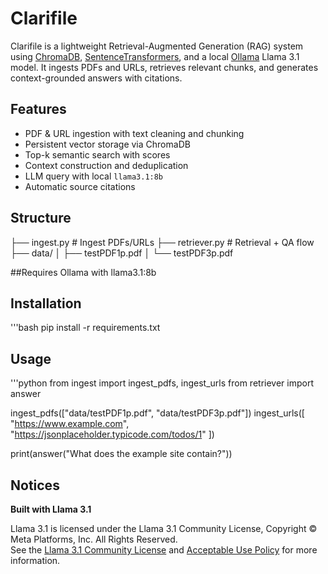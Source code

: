 # Clarifile

Clarifile is a lightweight Retrieval-Augmented Generation (RAG) system using [ChromaDB](https://www.trychroma.com/), [SentenceTransformers](https://www.sbert.net/), and a local [Ollama](https://ollama.ai/) Llama 3.1 model. It ingests PDFs and URLs, retrieves relevant chunks, and generates context-grounded answers with citations.

## Features
- PDF & URL ingestion with text cleaning and chunking  
- Persistent vector storage via ChromaDB  
- Top-k semantic search with scores  
- Context construction and deduplication  
- LLM query with local `llama3.1:8b`  
- Automatic source citations  

## Structure
├── ingest.py # Ingest PDFs/URLs
├── retriever.py # Retrieval + QA flow
├── data/
│ ├── testPDF1p.pdf
│ └── testPDF3p.pdf

##Requires
Ollama with llama3.1:8b

## Installation
'''bash
pip install -r requirements.txt

## Usage
'''python
from ingest import ingest_pdfs, ingest_urls
from retriever import answer

ingest_pdfs(["data/testPDF1p.pdf", "data/testPDF3p.pdf"])
ingest_urls([
    "https://www.example.com",
    "https://jsonplaceholder.typicode.com/todos/1"
])

print(answer("What does the example site contain?"))

## Notices

**Built with Llama 3.1**

Llama 3.1 is licensed under the Llama 3.1 Community License, Copyright © Meta Platforms, Inc. All Rights Reserved.  
See the [Llama 3.1 Community License](https://llama.meta.com/llama-downloads) and [Acceptable Use Policy](https://llama.meta.com/llama3_1/use-policy) for more information.

